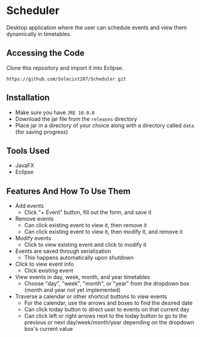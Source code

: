 # Scheduler
Desktop application where the user can schedule events and view them dynamically in timetables.
## Accessing the Code
Clone this repository and import it into Eclipse.
```
https://github.com/Solecist287/Scheduler.git
```
## Installation
* Make sure you have `JRE 10.0.0`
* Download the jar file from the `releases` directory
* Place jar in a directory of your choice along with a directory called `data` (for saving progress)

## Tools Used
* JavaFX
* Eclipse

## Features And How To Use Them
* Add events
  * Click "+ Event" button, fill out the form, and save it
* Remove events
  * Can click existing event to view it, then remove it
  * Can click existing event to view it, then modify it, and remove it 
* Modify events
  * Click to view existing event and click to modify it
* Events are saved through serialization
  * This happens automatically upon shutdown
* Click to view event info
  * Click existing event
* View events in day, week, month, and year timetables
  * Choose "day", "week", "month", or "year" from the dropdown box (month and year not yet implemented)
* Traverse a calendar or other shortcut buttons to view events
  * For the calendar, use the arrows and boxes to find the desired date
  * Can click today button to direct user to events on that current day
  * Can click left or right arrows next to the today button to go to the previous or next day/week/month/year depending on the dropdown box's current value
